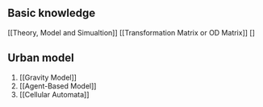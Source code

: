## Basic knowledge
[[Theory, Model and Simualtion]]
[[Transformation Matrix or OD Matrix]]
[]


## Urban model
1. [[Gravity Model]]
2. [[Agent-Based Model]]
3. [[Cellular Automata]]
